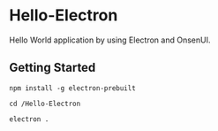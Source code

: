 # Hello-Electron
Hello World application by using Electron and OnsenUI.

## Getting Started

```
npm install -g electron-prebuilt

cd /Hello-Electron

electron .
```
